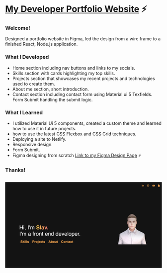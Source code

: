 # <a href="https://slavlyk-portfolio.netlify.app/">My Developer Portfolio Website</a> ⚡️

### Welcome!
Designed a portfolio website in Figma, led the design from a wire frame to a finished React, Node.js application.

### What I Developed
- Home section including nav buttons and links to my socials.
- Skills section with cards highlighting my top skills.
- Projects section that showcases my recent projects and technologies used to create them.
- About me section, short introduction.
- Contact section including contact form using Material ui 5 Texfields. Form Submit handling the submit logic.

### What I Learned
- I utilized Material Ui 5 components, created a custom theme and learned how to use it in future projects.
- how to use the latest CSS Flexbox and CSS Grid techniques.
- Deploying a site to Netlify.
- Responsive design.
- Form Submit.
- Figma designing from scratch
<a href="https://www.figma.com/file/Ub09CU2ImlU0PZ1cwZgBaf/My-Responsive-Web-Portfolio?node-id=213%3A3">Link to my Figma Design Page</a> ⚡️

### Thanks!
<h2 align="center">
    <a href="https://slavlyk-portfolio.netlify.app/">
        <img src="https://github.com/SlavLyk/Portfolio_Website/blob/master/src/imgs/Portfolio-screenshot.jpg?raw=true" alt="Portfolio" width="1000px" />
    </a>
    <br>
</h2>

